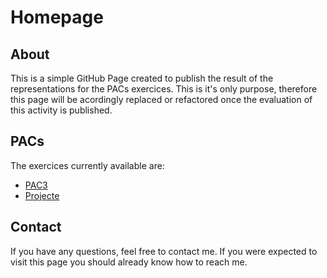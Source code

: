 # Homepage

## About

This is a simple GitHub Page created to publish the result of the representations for the PACs exercices. This is it's only purpose, therefore this page will be acordingly replaced or refactored once the evaluation of this activity is published.

## PACs

The exercices currently available are:

- [PAC3](PAC3/PAC3.md)
- [Projecte](Projecte/Projecte.md)

## Contact

If you have any questions, feel free to contact me. If you were expected to visit this page you should already know how to reach me.